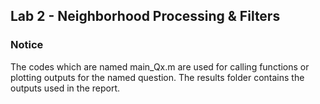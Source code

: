 ## Lab 2 - Neighborhood Processing & Filters

### Notice
The codes which are named main_Qx.m are used for calling functions or plotting outputs for the named question.
The results folder contains the outputs used in the report.
